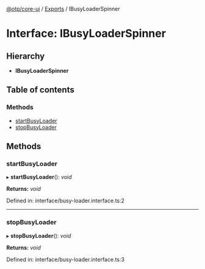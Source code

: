 [@otp/core-ui](../README.md) / [Exports](../modules.md) / IBusyLoaderSpinner

# Interface: IBusyLoaderSpinner

## Hierarchy

* **IBusyLoaderSpinner**

## Table of contents

### Methods

- [startBusyLoader](ibusyloaderspinner.md#startbusyloader)
- [stopBusyLoader](ibusyloaderspinner.md#stopbusyloader)

## Methods

### startBusyLoader

▸ **startBusyLoader**(): *void*

**Returns:** *void*

Defined in: interface/busy-loader.interface.ts:2

___

### stopBusyLoader

▸ **stopBusyLoader**(): *void*

**Returns:** *void*

Defined in: interface/busy-loader.interface.ts:3
